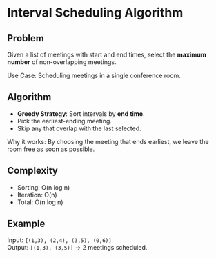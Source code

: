 # Interval Scheduling Algorithm

## Problem

Given a list of meetings with start and end times, select the **maximum number** of non-overlapping meetings.

Use Case: Scheduling meetings in a single conference room.

## Algorithm

- **Greedy Strategy**: Sort intervals by **end time**.
- Pick the earliest-ending meeting.
- Skip any that overlap with the last selected.

Why it works: By choosing the meeting that ends earliest, we leave the room free as soon as possible.

## Complexity

- Sorting: O(n log n)
- Iteration: O(n)
- Total: O(n log n)

## Example

Input: `[(1,3), (2,4), (3,5), (0,6)]`  
Output: `[(1,3), (3,5)]` → 2 meetings scheduled.
